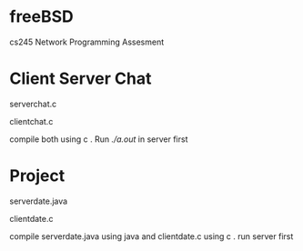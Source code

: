 # freeBSD

cs245 Network Programming Assesment

# Client Server Chat

serverchat.c

clientchat.c

compile both using c . Run *./a.out* in server first

# Project

serverdate.java

clientdate.c

compile serverdate.java using java and clientdate.c using c . run server first
